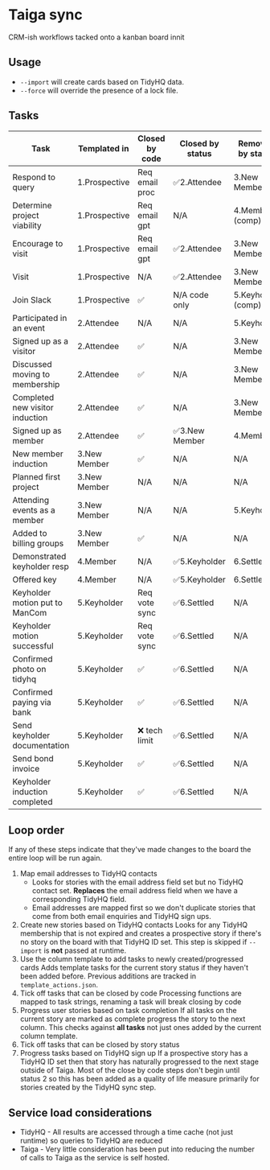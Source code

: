 # Taiga sync

CRM-ish workflows tacked onto a kanban board innit

## Usage

* `--import` will create cards based on TidyHQ data.
* `--force` will override the presence of a lock file.

## Tasks

| Task                            | Templated in  | Closed by code | Closed by status   | Removed by status  |
| ------------------------------- | ------------- | -------------- | ------------------ | ------------------ |
| Respond to query                | 1.Prospective | Req email proc | ✅2.Attendee       | 3.New Member       |
| Determine project viability     | 1.Prospective | Req email gpt  | N/A                | 4.Member (comp)    |
| Encourage to visit              | 1.Prospective | Req email gpt  | ✅2.Attendee       | 3.New Member       |
| Visit                           | 1.Prospective | N/A            | ✅2.Attendee       | 3.New Member       |
| Join Slack                      | 1.Prospective | ✅            | N/A code only       | 5.Keyholder (comp) |
| Participated in an event        | 2.Attendee    | N/A            | N/A                | 5.Keyholder        |
| Signed up as a visitor          | 2.Attendee    | ✅            | N/A                 | 3.New Member       |
| Discussed moving to membership  | 2.Attendee    | ✅            | N/A                 | 3.New Member       |
| Completed new visitor induction | 2.Attendee    | ✅            | N/A                | 3.New Member       |
| Signed up as member             | 2.Attendee    | ✅            | ✅3.New Member     | 4.Member           |
| New member induction            | 3.New Member  | ✅            | N/A                 | N/A                |
| Planned first project           | 3.New Member  | N/A            | N/A                | N/A                |
| Attending events as a member    | 3.New Member  | N/A            | N/A                | 5.Keyholder        |
| Added to billing groups         | 3.New Member  | ✅            | N/A                 | N/A                |
| Demonstrated keyholder resp     | 4.Member      | N/A            | ✅5.Keyholder      | 6.Settled          |
| Offered key                     | 4.Member      | N/A            | ✅5.Keyholder      | 6.Settled          |
| Keyholder motion put to ManCom  | 5.Keyholder   | Req vote sync  | ✅6.Settled        | N/A                |
| Keyholder motion successful     | 5.Keyholder   | Req vote sync  | ✅6.Settled        | N/A                |
| Confirmed photo on tidyhq       | 5.Keyholder   | ✅            | ✅6.Settled        | N/A                |
| Confirmed paying via bank       | 5.Keyholder   | ✅            | ✅6.Settled        | N/A                |
| Send keyholder documentation    | 5.Keyholder   | ❌ tech limit | ✅6.Settled        | N/A                |
| Send bond invoice               | 5.Keyholder   | ✅            | ✅6.Settled        | N/A                |
| Keyholder induction completed   | 5.Keyholder   | ✅            | ✅6.Settled        | N/A                |

## Loop order

If any of these steps indicate that they've made changes to the board the entire loop will be run again.

1. Map email addresses to TidyHQ contacts
   * Looks for stories with the email address field set but no TidyHQ contact set. **Replaces** the email address field when we have a corresponding TidyHQ field.
   * Email addresses are mapped first so we don't duplicate stories that come from both email enquiries and TidyHQ sign ups.
1. Create new stories based on TidyHQ contacts
   Looks for any TidyHQ membership that is not expired and creates a prospective story if there's no story on the board with that TidyHQ ID set.
   This step is skipped if `--import` is **not** passed at runtime.
1. Use the column template to add tasks to newly created/progressed cards
   Adds template tasks for the current story status if they haven't been added before. Previous additions are tracked in `template_actions.json`.
1. Tick off tasks that can be closed by code
   Processing functions are mapped to task strings, renaming a task will break closing by code
1. Progress user stories based on task completion
   If all tasks on the current story are marked as complete progress the story to the next column. This checks against **all tasks** not just ones added by the current column template.
1. Tick off tasks that can be closed by story status
1. Progress tasks based on TidyHQ sign up
   If a prospective story has a TidyHQ ID set then that story has naturally progressed to the next stage outside of Taiga. Most of the close by code steps don't begin until status 2 so this has been added as a quality of life measure primarily for stories created by the TidyHQ sync step.

## Service load considerations

* TidyHQ - All results are accessed through a time cache (not just runtime) so queries to TidyHQ are reduced
* Taiga - Very little consideration has been put into reducing the number of calls to Taiga as the service is self hosted.
